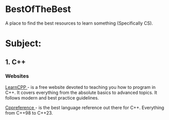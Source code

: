 # BestOfTheBest
A place to find the best resources to learn something (Specifically CS). 

<h1>Subject:</h1>
<h2>1. C++ </h2>
<h3> Websites </h3>
<a href = "https://www.learncpp.com/" > LearnCPP </a> -  is a free website devoted to teaching you how to program in C++.  It covers everything from the absolute basics to            advanced topics. It follows modern and best practice guidelines.
 
<a href = "https://en.cppreference.com/" > Cppreference </a> - is the best language reference out there for C++. Everything from C++98 to C++23.
